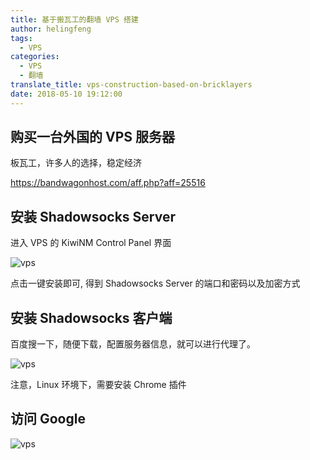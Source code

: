 ```yaml
---
title: 基于搬瓦工的翻墙 VPS 搭建
author: helingfeng
tags:
  - VPS
categories:
  - VPS
  - 翻墙
translate_title: vps-construction-based-on-bricklayers
date: 2018-05-10 19:12:00
---
```

## 购买一台外国的 VPS 服务器

板瓦工，许多人的选择，稳定经济

https://bandwagonhost.com/aff.php?aff=25516

## 安装 Shadowsocks Server

进入 VPS 的 KiwiNM Control Panel 界面

![vps](/images/screen_20.png) 
 
 点击一键安装即可, 得到 Shadowsocks Server 的端口和密码以及加密方式
 
 ## 安装 Shadowsocks 客户端
 
 百度搜一下，随便下载，配置服务器信息，就可以进行代理了。
 
 ![vps](/images/screen_21.png) 
 
 注意，Linux 环境下，需要安装 Chrome 插件
 
 ## 访问 Google
 
  ![vps](/images/screen_22.png) 
 